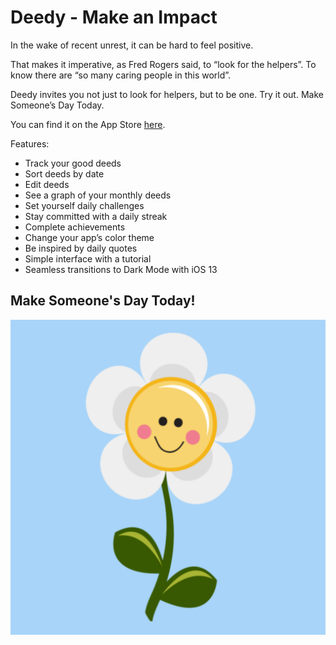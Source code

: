 # Deedy - Make an Impact

In the wake of recent unrest, it can be hard to feel positive. 

That makes it imperative, as Fred Rogers said, to “look for the helpers”. To know there are “so many caring people in this world”.

Deedy invites you not just to look for helpers, but to be one. Try it out. Make Someone’s Day Today.

You can find it on the App Store [here](https://apps.apple.com/us/app/id1523913427).

Features:
- Track your good deeds
- Sort deeds by date
- Edit deeds
- See a graph of your monthly deeds
- Set yourself daily challenges
- Stay committed with a daily streak
- Complete achievements
- Change your app’s color theme
- Be inspired by daily quotes
- Simple interface with a tutorial
- Seamless transitions to Dark Mode with iOS 13

## Make Someone's Day Today!

![Deedy App Icon](https://github.com/marypaskhaver/Deedy/blob/master/Good%20Deed%20Counter/Assets.xcassets/AppIcon.appiconset/iTunesArtwork%402x.png)
